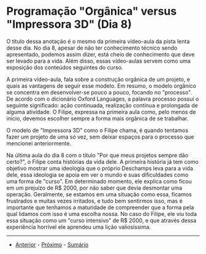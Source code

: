 # Programação "Orgânica" versus "Impressora 3D" (Dia 8)
O título dessa anotação é o mesmo da primeira vídeo-aula da pista lenta desse dia. No dia 8, apesar de não ter conhecimento técnico sendo apresentado, podemos assim dizer, está cheio de conhecimento que deve ser levado para a vida. Além disso, essas vídeo-aulas servem como uma exposição dos conteúdos seguintes do curso.

A primeira vídeo-aula, fala sobre a construção orgânica de um projeto, e quais as vantagens de seguir esse modelo. Em resumo, o modelo orgânico se concentra em desenvolver-se pouco a pouco, focando no "processo". De acordo com o dicionário Oxford Languages, a palavra processo possui o seguinte significado: ação continuada, realização contínua e prolongada de alguma atividade. O Filipe, expressa na primeira aula como, pelo menos de inicio, devemos escolher sempre a forma mais orgânica de se trabalhar.

O modelo de "Impressora 3D" como o Filipe chama, é quando tentamos fazer um projeto de uma só vez, sem deixar espaços para o processo que mencionei anteriormente.

Na última aula do dia 8 com o título "Por que meus projetos sempre dão certo?", o Filipe conta histórias da vida dele. A primeira história já tem como objetivo mostrar uma ideologia que o próprio Deschamps leva para a vida dele, essa ideologia se apoia em ver o mundo e suas dificuldades como uma forma de "curso". Em determinado momento, ele explica como ficou em um prejuízo de R$ 2000, por não saber que devia desmontar uma operação. Geralmente, se estamos em uma situação como essa, ficamos frustrados e muitas vezes irritados, e tudo bem sentirmos isso, mas é importante que tenhamos a maturidade de compreender que a forma pela qual lidamos com isso é uma escolha nossa. No caso do Filipe, ele viu toda essa situação como um "curso intensivo" de R$ 2000, e que através dessa experiência horrível ele aprendeu uma lição valiosíssima.

---

- [Anterior](/dias/dia07.md) - [Próximo](/dias/dia09.md) - [Sumário](../README.md)

